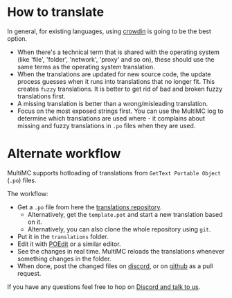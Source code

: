 # How to translate

In general, for existing languages, using [crowdin](https://translate.multimc.org) is going to be the best option.

* When there's a technical term that is shared with the operating system (like 'file', 'folder', 'network', 'proxy' and so on), these should use the same terms as the operating system translation.
* When the translations are updated for new source code, the update process guesses when it runs into translations that no longer fit. This creates `fuzzy` translations. It is better to get rid of bad and broken fuzzy translations first.
* A missing translation is better than a wrong/misleading translation.
* Focus on the most exposed strings first. You can use the MultiMC log to determine which translations are used where - it complains about missing and fuzzy translations in `.po` files when they are used.

# Alternate workflow

MultiMC supports hotloading of translations from `GetText Portable Object` (`.po`) files.

The workflow:
* Get a `.po` file from here the [translations repository](https://github.com/MultiMC/MultiMC5-translate).
  * Alternatively, get the `template.pot` and start a new translation based on it.
  * Alternatively, you can also clone the whole repository using `git`.
* Put it in the `translations` folder.
* Edit it with [POEdit](https://poedit.net/) or a similar editor.
* See the changes in real time. MultiMC reloads the translations whenever something changes in the folder.
* When done, post the changed files on [discord](https://discord.gg/multimc), or on [github](https://github.com/MultiMC/MultiMC5-translate) as a pull request.

If you have any questions feel free to hop on [Discord and talk to us](https://discord.gg/multimc).

